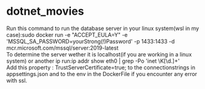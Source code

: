 # dotnet_movies  
Run this command to run the database server in your linux system(wsl in my case):sudo docker run -e "ACCEPT_EULA=Y" -e 'MSSQL_SA_PASSWORD=yourStrong(!)Password' -p 1433:1433 -d mcr.microsoft.com/mssql/server:2019-latest  
To determine the server wether it is localhost(if you are working in a linux system) or another ip run:ip addr show eth0 | grep -Po 'inet \K[\d.]+'  
Add this property : TrustServerCertificate=true; to the connectionstrings in appsettings.json and to the env in the DockerFile if you encounter any error with ssl.  
